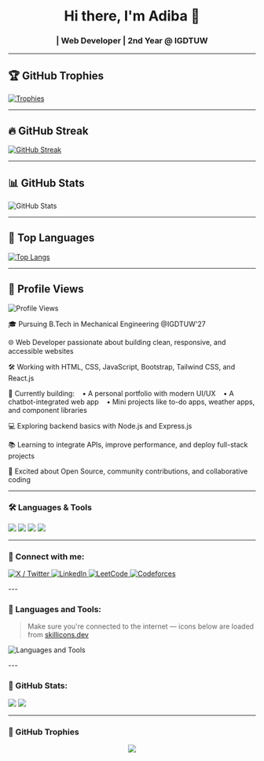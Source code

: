 <h1 align="center">Hi there, I'm Adiba 🌸</h1>
<h3 align="center"> | Web Developer | 2nd Year @ IGDTUW</h3>

---
## 🏆 GitHub Trophies
[![Trophies](https://github-profile-trophy.vercel.app/?username=adiba-zehra&theme=darkhub&no-frame=true&column=8&rank=A,B,C)](https://github.com/ryo-ma/github-profile-trophy)

---

## 🔥 GitHub Streak
[![GitHub Streak](https://streak-stats.demolab.com?user=adiba-zehra&theme=highcontrast&hide_border=true)](https://git.io/streak-stats)

---

## 📊 GitHub Stats
![GitHub Stats](https://github-readme-stats.vercel.app/api?username=adiba-zehra&show_icons=true&theme=radical&hide_border=true)

---

## 📌 Top Languages
[![Top Langs](https://github-readme-stats.vercel.app/api/top-langs/?username=adiba-zehra&layout=compact&theme=tokyonight)](https://github.com/anuraghazra/github-readme-stats)

---

## 👀 Profile Views
![Profile Views](https://komarev.com/ghpvc/?username=adiba-zehra&color=blueviolet&style=flat-square)

🎓 Pursuing B.Tech in Mechanical Engineering @IGDTUW'27

🌐 Web Developer passionate about building clean, responsive, and accessible websites

🛠️ Working with HTML, CSS, JavaScript, Bootstrap, Tailwind CSS, and React.js

🚀 Currently building:
   • A personal portfolio with modern UI/UX
   • A chatbot-integrated web app
   • Mini projects like to-do apps, weather apps, and component libraries

💻 Exploring backend basics with Node.js and Express.js

📚 Learning to integrate APIs, improve performance, and deploy full-stack projects

🌟 Excited about Open Source, community contributions, and collaborative coding

---

### 🛠️ Languages & Tools
<p align="left">
  <img src="https://img.shields.io/badge/Python-3776AB?style=for-the-badge&logo=python&logoColor=white"/>
  <img src="https://img.shields.io/badge/C++-00599C?style=for-the-badge&logo=cplusplus&logoColor=white"/>
  <img src="https://img.shields.io/badge/Figma-F24E1E?style=for-the-badge&logo=figma&logoColor=white"/>
  <img src="https://img.shields.io/badge/VSCode-007ACC?style=for-the-badge&logo=visual-studio-code&logoColor=white"/>
</p>

---

### 🔗 Connect with me:
<p align="left">
  <a href="https://x.com/zehra_adiba" target="_blank">
    <img src="https://img.shields.io/badge/X-000000?style=flat-square&logo=x&logoColor=white" alt="X / Twitter"/>
  </a>
  <a href="https://www.linkedin.com/in/adibaz/" target="_blank">
    <img src="https://img.shields.io/badge/LinkedIn-0A66C2?style=flat-square&logo=linkedin&logoColor=white" alt="LinkedIn"/>
  </a>
  <a href="https://leetcode.com/u/adibazehra/" target="_blank">
    <img src="https://img.shields.io/badge/LeetCode-FFA116?style=flat-square&logo=leetcode&logoColor=black" alt="LeetCode"/>
  </a>
  <a href="https://codeforces.com/profile/adibazehra18" target="_blank">
    <img src="https://img.shields.io/badge/Codeforces-1F8ACB?style=flat-square&logo=codeforces&logoColor=white" alt="Codeforces"/>
  </a>
</p>
---

### 🔧 Languages and Tools:

> Make sure you're connected to the internet — icons below are loaded from [skillicons.dev](https://skillicons.dev)

<p align="left">
  <img src="https://skillicons.dev/icons?i=python,html,css,js,mysql,bootstrap,git,figma,cpp" alt="Languages and Tools" />
</p>
---

### 🔪 GitHub Stats:
<p align="left">
  <img src="https://github-readme-stats.vercel.app/api/top-langs/?username=adiba-zehra&layout=compact&theme=tokyonight" />
  <img src="https://github-readme-stats.vercel.app/api?username=adiba-zehra&show_icons=true&theme=tokyonight" />
</p>

---

### 🌟 GitHub Trophies
<p align="center">
  <img src="https://github-profile-trophy.vercel.app/?username=adiba-zehra&theme=discord&row=1&margin-w=20&no-frame=true" />
</p>
